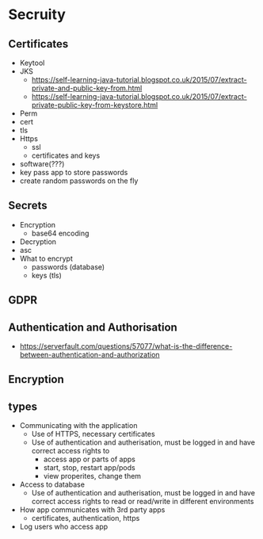 # Secruity

## Certificates

- Keytool
- JKS
  - https://self-learning-java-tutorial.blogspot.co.uk/2015/07/extract-private-and-public-key-from.html
  - https://self-learning-java-tutorial.blogspot.co.uk/2015/07/extract-private-public-key-from-keystore.html
- Perm
- cert
- tls
- Https
  - ssl
  - certificates and keys
- software(???)
- key pass app to store passwords
- create random passwords on the fly

## Secrets

- Encryption
  - base64 encoding
- Decryption
- asc
- What to encrypt
  - passwords (database)
  - keys (tls)

## GDPR

## Authentication and Authorisation

- https://serverfault.com/questions/57077/what-is-the-difference-between-authentication-and-authorization

## Encryption

## types

- Communicating with the application
  - Use of HTTPS, necessary certificates
  - Use of authentication and autherisation, must be logged in and have correct access rights to
    - access app or parts of apps
    - start, stop, restart app/pods
    - view properites, change them
- Access to database
  - Use of authentication and autherisation, must be logged in and have correct access rights to read or read/write in different environments
- How app communicates with 3rd party apps
  - certificates, authentication, https
- Log users who access app
